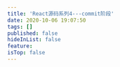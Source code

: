 ```yaml
---
title: 'React源码系列4---commit阶段'
date: 2020-10-06 19:07:50
tags: []
published: false
hideInList: false
feature: 
isTop: false
---
```


<!-- more -->
